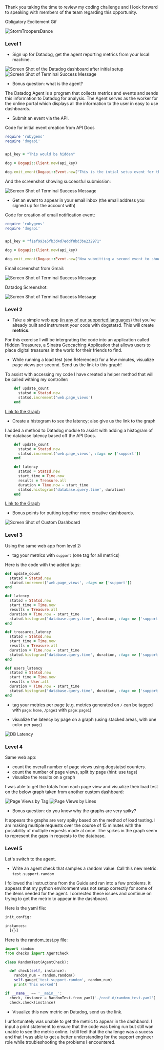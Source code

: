 Thank you taking the time to review my coding challenge and I look forward to speaking with members of the team regarding this opportunity.

Obligatory Excitement Gif

![StormTroopersDance](http://i.giphy.com/mzTKsByk8Xl6g.gif)

### Level 1

* Sign up for Datadog, get the agent reporting metrics from your local machine.

![Screen Shot of the Datadog dashboard after initial setup](DashboardDD.png)
![Screen Shot of Terminal Success Message](Terminalsuccess.png)

* Bonus question: what is the agent?

The Datadog Agent is a program that collects metrics and events and sends this information to Datadog for analysis.  The Agent serves as the worker for the online portal which displays all the information to the user in easy to use dashboards.

* Submit an event via the API.

Code for initial event creation from API Docs

```ruby
require 'rubygems'
require 'dogapi'


api_key = "This would be hidden"

dog = Dogapi::Client.new(api_key)

dog.emit_event(Dogapi::Event.new("This is the intial setup event for the datadog support engineer hiring challenge", :msg_title => "First Event Submission"))
```
And the screenshot showing successful submission:

![Screen Shot of Terminal Success Message](Event1.png)

* Get an event to appear in your email inbox (the email address you signed up for the account with)

Code for creation of email notification event:

```ruby
require 'rubygems'
require 'dogapi'


api_key = "f1ef993e5fb3d4d7eddf8bd3be232971"

dog = Dogapi::Client.new(api_key)

dog.emit_event(Dogapi::Event.new("Now submitting a second event to showcase the email alert system, @asdvaughan@gmail.com", :msg_title => "Email Notification"))

```

Email screenshot from Gmail:

![Screen Shot of Terminal Success Message](Email.png)

Datadog Screenshot:

![Screen Shot of Terminal Success Message](EmailData.png)

### Level 2

* Take a simple web app ([in any of our supported languages](http://docs.datadoghq.com/libraries/)) that you've already built and instrument your code with dogstatsd. This will create **metrics**.

For this exercise I will be intergrating the code into an application called Hidden Treasures, a Sinatra Geocaching Application that allows users to place digital treasures in the world for their friends to find.

* While running a load test (see References) for a few minutes, visualize page views per second. Send us the link to this graph!

To assist with accessing my code I have created a helper method that will be called withing my controller:

```ruby
    def update_count
      statsd = Statsd.new
      statsd.increment('web.page_views')
    end
```

[Link to the Graph](https://app.datadoghq.com/dash/47296/hidden-treasures?live=true&from_ts=1429664285082&to_ts=1429667885082&tile_size=m)
* Create a histogram to see the latency; also give us the link to the graph

I added a method to Datadog module to assist with adding a histogram of the database latency based off the API Docs.

```ruby
    def update_count
      statsd = Statsd.new
      statsd.increment('web.page_views', :tags => ['support'])
    end

    def latency
      statsd = Statsd.new
      start_time = Time.now
      results = Treasure.all
      duration = Time.now - start_time
      statsd.histogram('database.query.time', duration)
    end
```
[Link to the Graph](https://app.datadoghq.com/dash/47296/hidden-treasures?live=true&from_ts=1429665376561&to_ts=1429668976561&tile_size=m)


* Bonus points for putting together more creative dashboards.

![Screen Shot of Custom Dashboard](customdash.png)

### Level 3

Using the same web app from level 2:
* tag your metrics with `support` (one tag for all metrics)

Here is the code with the added tags:

```ruby
def update_count
  statsd = Statsd.new
  statsd.increment('web.page_views', :tags => ['support'])
end

def latency
  statsd = Statsd.new
  start_time = Time.now
  results = Treasure.all
  duration = Time.now - start_time
  statsd.histogram('database.query.time', duration, :tags => ['support'])
end

def treasures_latency
  statsd = Statsd.new
  start_time = Time.now
  results = Treasure.all
  duration = Time.now - start_time
  statsd.histogram('database.query.time', duration, :tags => ['support', 'page:treasures'])
end

def users_latency
  statsd = Statsd.new
  start_time = Time.now
  results = User.all
  duration = Time.now - start_time
  statsd.histogram('database.query.time', duration, :tags => ['support', 'page:users'])
end
```
* tag your metrics per page (e.g. metrics generated on `/` can be tagged with `page:home`, `/page1` with  `page:page1`)

* visualize the latency by page on a graph (using stacked areas, with one color per `page`)

![DB Latency](dbquerytime.png)

### Level 4

Same web app:
* count the overall number of page views using dogstatsd counters.
* count the number of page views, split by page (hint: use tags)
* visualize the results on a graph

I was able to get the totals from each page view and visualize their load test on the below graph taken from another custom dashboard:

![Page Views by Tag](pageviews.png)
![Page Views by Lines](pageviewslines.png)


* Bonus question: do you know why the graphs are very spiky?

It appears the graphs are very spiky based on the method of load testing.  I am making multiple requests over the course of 15 minutes with the possibility of multiple requests made at once.  The spikes in the graph seem to represent the gaps in requests to the database.


### Level 5

Let's switch to the agent.

* Write an agent check that samples a random value. Call this new metric: `test.support.random`

I followed the instructions from the Guide and ran into a few problems.  It appears that my python environment was not setup correctly for some of the items needed for the agent.  I corrected these issues and continue on trying to get the metric to appear in the dashboard.

Here is the yaml file:

```python
init_config:

instances:
  [{}]
```
Here is the random_test.py file:

```python
import random
from checks import AgentCheck

class RandomTest(AgentCheck):

  def check(self, instance):
    random_num = random.random()
    self.gauge('test.support.random', random_num)
    print('This worked')

if __name__ == '__main__':
  check, instance = RandomTest.from_yaml('./conf.d/random_test.yaml')
  check.check(instance)
```

* Visualize this new metric on Datadog, send us the link.

I unfortunately was unable to get the metric to appear in the dashbaord.  I input a print statement to ensure that the code was being run but still wan unable to see the metric online.  I still feel that the challenge was a sucess and that I was able to get a better understanding for the support engineer role while troubleshooting the problems I encountered.
